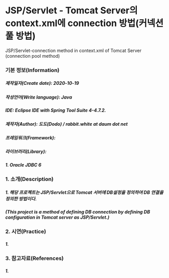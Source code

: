# JSP/Servlet - Tomcat Server의 context.xml에 connection 방법(커넥션 풀 방법)
JSP/Servlet-connection method in context.xml of Tomcat Server (connection pool method)

### 기본 정보(Information)
##### 제작일자(Create date): 2020-10-19
##### 작성언어(Write language): Java
##### IDE: Eclipse IDE with Spring Tool Suite 4-4.7.2.
##### 제작자(Author): 도도(Dodo) / rabbit.white at daum dot net
##### 프레임워크(Framework): 
##### 라이브러리(Library): 
##### 1. Oracle JDBC 6

### 1. 소개(Description)
##### 1. 해당 프로젝트는 JSP/Servlet으로 Tomcat 서버에 DB설정을 정의하여 DB 연결을 정의한 방법이다.
#####    (This project is a method of defining DB connection by defining DB configuration in Tomcat server as JSP/Servlet.)


### 2. 시연(Practice)
##### 1. 

### 3. 참고자료(References)
##### 1. 
